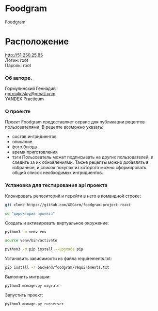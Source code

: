 # Foodgram
Foodgram

# Расположение
http://51.250.25.85  
Логин: root  
Пароль: root  

### Об авторе.

Гормулинский Геннадий  
gormulinskiy@gmail.com  
YANDEX Practicum  

### О проекте

Проект Foodgram предоставляет сервис для публикации рецептов пользователями. 
В рецепте возможно указать:
  - состав ингридиентов
  - описание
  - фото блюда
  - время приготовления
  - тэги
Пользователь может подписывать на других пользователей, и следить за их обновлениями.
Также рецепты можно добавлять в избранное, и список покупок из которого можно сформировать общий список необходимых ингридиентов.

### Установка для тестирования api проекта
Клонировать репозиторий и перейти в него в командной строке:

```bash
git clone https://github.com/GEGorm/foodgram-project-react
```

```bash
cd "директория проекта"
```

Cоздать и активировать виртуальное окружение:

```bash
python3 -m venv env
```

```bash
source venv/bin/activate
```

```bash
python3 -m pip install --upgrade pip
```

Установить зависимости из файла requirements.txt:

```bash
pip install -r backend/foodgram/requirements.txt
```

Выполнить миграции:

```bash
python3 manage.py migrate
```

Запустить проект:

```bash
python3 manage.py runserver
